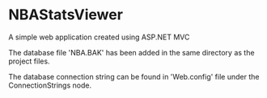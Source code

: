 # NBAStatsViewer
 A simple web application created using ASP.NET MVC

 The database file 'NBA.BAK' has been added in the same directory as the project files.

 The database connection string can be found in 'Web.config' file under the ConnectionStrings node.
